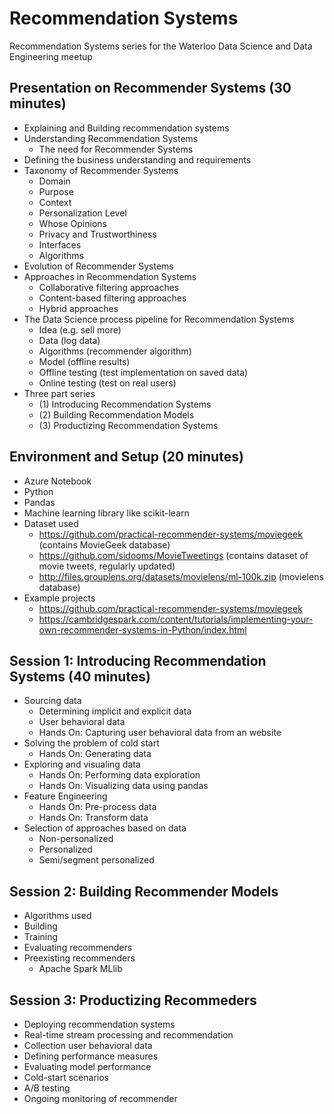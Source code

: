 # Recommendation Systems
Recommendation Systems series for the Waterloo Data Science and Data Engineering meetup

## Presentation on Recommender Systems (30 minutes)
- Explaining and Building recommendation systems
- Understanding Recommendation Systems
  - The need for Recommender Systems
- Defining the business understanding and requirements
- Taxonomy of Recommender Systems
  - Domain
  - Purpose
  - Context
  - Personalization Level
  - Whose Opinions
  - Privacy and Trustworthiness
  - Interfaces
  - Algorithms
- Evolution of Recommender Systems
- Approaches in Recommendation Systems
  - Collaborative filtering approaches
  - Content-based filtering approaches
  - Hybrid approaches
- The Data Science process pipeline for Recommendation Systems
  - Idea (e.g. sell more)
  - Data (log data)
  - Algorithms (recommender algorithm)
  - Model (offline results)
  - Offline testing (test implementation on saved data)
  - Online testing (test on real users)
- Three part series
  - (1) Introducing Recommendation Systems
  - (2) Building Recommendation Models
  - (3) Productizing Recommendation Systems

## Environment and Setup (20 minutes)
- Azure Notebook
- Python
- Pandas
- Machine learning library like scikit-learn
- Dataset used
  - https://github.com/practical-recommender-systems/moviegeek (contains MovieGeek database)
  - https://github.com/sidooms/MovieTweetings (contains dataset of movie tweets, regularly updated)
  - http://files.grouplens.org/datasets/movielens/ml-100k.zip (movielens database)
- Example projects
  - https://github.com/practical-recommender-systems/moviegeek
  - https://cambridgespark.com/content/tutorials/implementing-your-own-recommender-systems-in-Python/index.html
  
## Session 1: Introducing Recommendation Systems (40 minutes)
- Sourcing data
  - Determining implicit and explicit data
  - User behavioral data
  - Hands On: Capturing user behavioral data from an website
- Solving the problem of cold start
  - Hands On: Generating data
- Exploring and visualing data
  - Hands On: Performing data exploration
  - Hands On: Visualizing data using pandas
- Feature Engineering
  - Hands On: Pre-process data
  - Hands On: Transform data
- Selection of approaches based on data
  - Non-personalized
  - Personalized
  - Semi/segment personalized
  
## Session 2: Building Recommender Models
- Algorithms used
- Building
- Training
- Evaluating recommenders
- Preexisting recommenders
  - Apache Spark MLlib

## Session 3: Productizing Recommeders
- Deploying recommendation systems
- Real-time stream processing and recommendation
- Collection user behavioral data 
- Defining performance measures
- Evaluating model performance
- Cold-start scenarios
- A/B testing
- Ongoing monitoring of recommender
